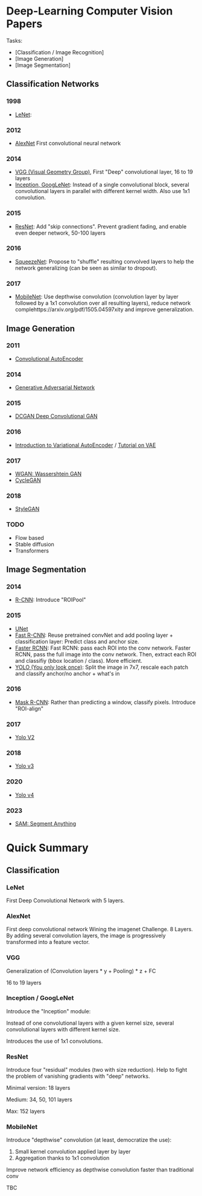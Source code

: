 # Deep-Learning Computer Vision Papers

Tasks:

- [Classification / Image Recognition]
- [Image Generation]
- [Image Segmentation]

## Classification Networks

### 1998

- [LeNet](http://vision.stanford.edu/cs598_spring07/papers/Lecun98.pdf):

### 2012

- [AlexNet](https://dl.acm.org/doi/10.5555/2999134.2999257) First convolutional neural network

### 2014

- [VGG (Visual Geometry Group)](https://arxiv.org/pdf/1409.1556), First "Deep" convolutional layer, 16 to 19 layers
- [Inception, GoogLeNet](https://arxiv.org/pdf/1409.4842): Instead of a single convolutional block, several convolutional layers in parallel with different kernel width. Also use 1x1 convolution.

### 2015

- [ResNet](https://arxiv.org/pdf/1512.03385): Add "skip connections". Prevent gradient fading, and enable even deeper network, 50-100 layers

### 2016 

- [SqueezeNet](https://arxiv.org/abs/1602.07360): Propose to "shuffle" resulting convolved layers to help the network generalizing (can be seen as similar to dropout).

### 2017 

- [MobileNet](https://arxiv.org/pdf/1704.04861): Use depthwise convolution (convolution layer by layer followed by a 1x1 convolution over all resulting layers), reduce network complehttps://arxiv.org/pdf/1505.04597xity and improve generalization.



## Image Generation 


### 2011

- [Convolutional AutoEncoder](https://people.idsia.ch/~ciresan/data/icann2011.pdf)


### 2014

- [Generative Adversarial Network](https://arxiv.org/pdf/1406.2661)

### 2015

- [DCGAN Deep Convolutional GAN](https://arxiv.org/pdf/1511.06434)

### 2016 

- [Introduction to Variational AutoEncoder](https://arxiv.org/pdf/1906.02691) / [Tutorial on VAE](https://arxiv.org/pdf/1606.05908)

### 2017 

- [WGAN: Wassershtein GAN](https://arxiv.org/pdf/1701.07875)
- [CycleGAN](https://arxiv.org/pdf/1703.10593)

### 2018

- [StyleGAN](https://arxiv.org/abs/1812.04948)



### TODO

- Flow based
- Stable diffusion
- Transformers


## Image Segmentation 

### 2014

- [R-CNN](https://arxiv.org/pdf/1311.2524): Introduce "ROIPool"

### 2015

- [UNet](https://arxiv.org/pdf/1505.04597)
- [Fast R-CNN](https://www.cv-foundation.org/openaccess/content_iccv_2015/papers/Girshick_Fast_R-CNN_ICCV_2015_paper.pdf): Reuse pretrained convNet and add pooling layer + classification layer: Predict class and anchor size.
- [Faster RCNN](https://arxiv.org/pdf/1506.01497): Fast RCNN: pass each ROI into the conv network. Faster RCNN, pass the full image into the conv network. Then, extract each ROI and classifiy (bbox location / class). More efficient.
- [YOLO (You only look once)](https://arxiv.org/pdf/1506.02640): Split the image in 7x7, rescale each patch and classify anchor/no anchor + what's in

### 2016

- [Mask R-CNN](https://openaccess.thecvf.com/content_ICCV_2017/papers/He_Mask_R-CNN_ICCV_2017_paper.pdf): Rather than predicting a window, classify pixels. Introduce "ROI-align"

### 2017

- [Yolo V2](https://arxiv.org/abs/1612.08242)

### 2018

- [Yolo v3](https://arxiv.org/abs/1804.02767)

### 2020 

- [Yolo v4](https://arxiv.org/abs/2004.10934)

### 2023

- [SAM: Segment Anything](https://arxiv.org/pdf/2304.02643)





# Quick Summary


## Classification

### LeNet

First Deep Convolutional Network with 5 layers.

### AlexNet

First deep convolutional network Wining the imagenet Challenge. 8 Layers.
By adding several convolution layers, the image is progressively transformed into a feature vector.

### VGG

Generalization of (Convolution layers * y + Pooling) * z + FC

16 to 19 layers

### Inception / GoogLeNet

Introduce the "Inception" module:

Instead of one convolutional layers with a given kernel size, several convolutional layers with different kernel size.

Introduces the use of 1x1 convolutions.

### ResNet

Introduce four "residual" modules (two with size reduction).
Help to fight the problem of vanishing gradients with "deep" networks.

Minimal version: 18 layers 

Medium: 34, 50, 101 layers

Max: 152 layers

### MobileNet

Introduce "depthwise" convolution (at least, democratize the use): 

1. Small kernel convolution applied layer by layer
2. Aggregation thanks to 1x1 convolution

Improve network efficiency as depthwise convolution faster than traditional conv


TBC

